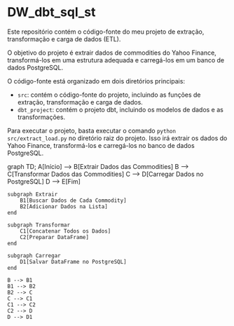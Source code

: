 # DW_dbt_sql_st

Este repositório contém o código-fonte do meu projeto de extração, transformação e carga de dados (ETL).

O objetivo do projeto é extrair dados de commodities do Yahoo Finance, transformá-los em uma estrutura adequada e carregá-los em um banco de dados PostgreSQL.

O código-fonte está organizado em dois diretórios principais:

* `src`: contém o código-fonte do projeto, incluindo as funções de extração, transformação e carga de dados.
* `dbt_project`: contém o projeto dbt, incluindo os modelos de dados e as transformações.

Para executar o projeto, basta executar o comando `python src/extract_load.py` no diretório raiz do projeto. Isso irá extrair os dados do Yahoo Finance, transformá-los e carregá-los no banco de dados PostgreSQL.


graph TD;
    A[Início] --> B[Extrair Dados das Commodities]
    B --> C[Transformar Dados das Commodities]
    C --> D[Carregar Dados no PostgreSQL]
    D --> E[Fim]

    subgraph Extrair
        B1[Buscar Dados de Cada Commodity]
        B2[Adicionar Dados na Lista]
    end

    subgraph Transformar
        C1[Concatenar Todos os Dados]
        C2[Preparar DataFrame]
    end

    subgraph Carregar
        D1[Salvar DataFrame no PostgreSQL]
    end

    B --> B1
    B1 --> B2
    B2 --> C
    C --> C1
    C1 --> C2
    C2 --> D
    D --> D1

